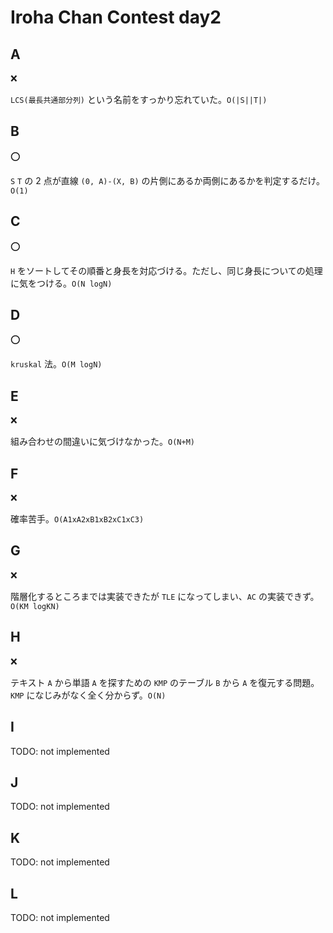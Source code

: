 # Iroha Chan Contest day2

## A

:x:

`LCS(最長共通部分列)` という名前をすっかり忘れていた。`O(|S||T|)`

## B

:o:

`S` `T` の 2 点が直線 `(0, A)-(X, B)` の片側にあるか両側にあるかを判定するだけ。`O(1)`

## C

:o:

`H` をソートしてその順番と身長を対応づける。ただし、同じ身長についての処理に気をつける。`O(N logN)`

## D

:o:

`kruskal` 法。`O(M logN)`

## E

:x:

組み合わせの間違いに気づけなかった。`O(N+M)`

## F

:x:

確率苦手。`O(A1xA2xB1xB2xC1xC3)`

## G

:x:

階層化するところまでは実装できたが `TLE` になってしまい、`AC` の実装できず。`O(KM logKN)`

## H

:x:

テキスト `A` から単語 `A` を探すための `KMP` のテーブル `B` から `A` を復元する問題。`KMP` になじみがなく全く分からず。`O(N)`

## I

TODO: not implemented

## J

TODO: not implemented

## K

TODO: not implemented

## L

TODO: not implemented
